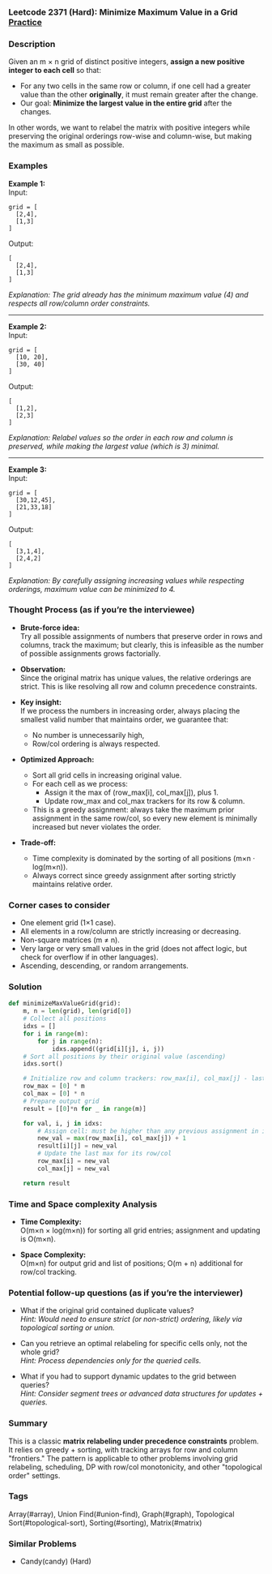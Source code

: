 ### Leetcode 2371 (Hard): Minimize Maximum Value in a Grid [Practice](https://leetcode.com/problems/minimize-maximum-value-in-a-grid)

### Description  
Given an m × n grid of distinct positive integers, **assign a new positive integer to each cell** so that:
- For any two cells in the same row or column, if one cell had a greater value than the other **originally**, it must remain greater after the change.
- Our goal: **Minimize the largest value in the entire grid** after the changes.

In other words, we want to relabel the matrix with positive integers while preserving the original orderings row-wise and column-wise, but making the maximum as small as possible.

### Examples  

**Example 1:**  
Input:  
```
grid = [
  [2,4],
  [1,3]
]
```  
Output:  
```
[
  [2,4],
  [1,3]
]
```  
*Explanation: The grid already has the minimum maximum value (4) and respects all row/column order constraints.*

---

**Example 2:**  
Input:  
```
grid = [
  [10, 20],
  [30, 40]
]
```  
Output:  
```
[
  [1,2],
  [2,3]
]
```  
*Explanation: Relabel values so the order in each row and column is preserved, while making the largest value (which is 3) minimal.*

---

**Example 3:**  
Input:  
```
grid = [
  [30,12,45],
  [21,33,18]
]
```  
Output:  
```
[
  [3,1,4],
  [2,4,2]
]
```  
*Explanation: By carefully assigning increasing values while respecting orderings, maximum value can be minimized to 4.*

### Thought Process (as if you’re the interviewee)  

- **Brute-force idea:**  
  Try all possible assignments of numbers that preserve order in rows and columns, track the maximum; but clearly, this is infeasible as the number of possible assignments grows factorially.

- **Observation:**  
  Since the original matrix has unique values, the relative orderings are strict. This is like resolving all row and column precedence constraints.

- **Key insight:**  
  If we process the numbers in increasing order, always placing the smallest valid number that maintains order, we guarantee that:  
  - No number is unnecessarily high,  
  - Row/col ordering is always respected.

- **Optimized Approach:**  
  - Sort all grid cells in increasing original value.  
  - For each cell as we process:
    - Assign it the max of (row_max[i], col_max[j]), plus 1.
    - Update row_max and col_max trackers for its row & column.
  - This is a greedy assignment: always take the maximum prior assignment in the same row/col, so every new element is minimally increased but never violates the order.

- **Trade-off:**  
  - Time complexity is dominated by the sorting of all positions (m×n ‧ log(m×n)).
  - Always correct since greedy assignment after sorting strictly maintains relative order.

### Corner cases to consider  
- One element grid (1×1 case).
- All elements in a row/column are strictly increasing or decreasing.
- Non-square matrices (m ≠ n).
- Very large or very small values in the grid (does not affect logic, but check for overflow if in other languages).
- Ascending, descending, or random arrangements.

### Solution

```python
def minimizeMaxValueGrid(grid):
    m, n = len(grid), len(grid[0])
    # Collect all positions
    idxs = []
    for i in range(m):
        for j in range(n):
            idxs.append((grid[i][j], i, j))
    # Sort all positions by their original value (ascending)
    idxs.sort()

    # Initialize row and column trackers: row_max[i], col_max[j] - last assigned value for each
    row_max = [0] * m
    col_max = [0] * n
    # Prepare output grid
    result = [[0]*n for _ in range(m)]

    for val, i, j in idxs:
        # Assign cell: must be higher than any previous assignment in its row or col
        new_val = max(row_max[i], col_max[j]) + 1
        result[i][j] = new_val
        # Update the last max for its row/col
        row_max[i] = new_val
        col_max[j] = new_val

    return result
```

### Time and Space complexity Analysis  

- **Time Complexity:**  
  O(m×n × log(m×n)) for sorting all grid entries; assignment and updating is O(m×n).

- **Space Complexity:**  
  O(m×n) for output grid and list of positions; O(m + n) additional for row/col tracking.


### Potential follow-up questions (as if you’re the interviewer)  

- What if the original grid contained duplicate values?  
  *Hint: Would need to ensure strict (or non-strict) ordering, likely via topological sorting or union.*

- Can you retrieve an optimal relabeling for specific cells only, not the whole grid?  
  *Hint: Process dependencies only for the queried cells.*

- What if you had to support dynamic updates to the grid between queries?  
  *Hint: Consider segment trees or advanced data structures for updates + queries.*


### Summary
This is a classic **matrix relabeling under precedence constraints** problem. It relies on greedy + sorting, with tracking arrays for row and column "frontiers." The pattern is applicable to other problems involving grid relabeling, scheduling, DP with row/col monotonicity, and other "topological order" settings.

### Tags
Array(#array), Union Find(#union-find), Graph(#graph), Topological Sort(#topological-sort), Sorting(#sorting), Matrix(#matrix)

### Similar Problems
- Candy(candy) (Hard)